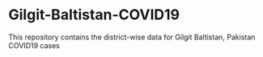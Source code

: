 # Gilgit-Baltistan-COVID19
This repository contains the district-wise data for Gilgit Baltistan, Pakistan COVID19 cases
